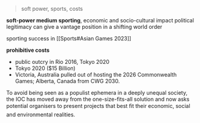 > soft power, sports, costs

**soft-power medium**
**sporting**, economic and socio-cultural impact
political legitimacy
can give a vantage position in a shifting world order

sporting success in [[Sports#Asian Games 2023]]

**prohibitive costs** 
- public outcry in Rio 2016, Tokyo 2020
- Tokyo 2020 ($15 Billion)
- Victoria, Australia pulled out of hosting the 2026 Commonwealth Games; Alberta, Canada from CWG 2030.

To avoid being seen as a populist ephemera in a deeply unequal society, the IOC has moved away from the one-size-fits-all solution and now asks potential organisers to present projects that best ﬁt their economic, social and environmental realities.
